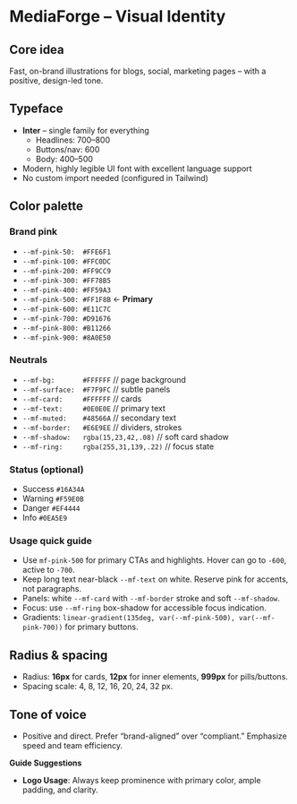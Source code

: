 # MediaForge – Visual Identity

## Core idea
Fast, on-brand illustrations for blogs, social, marketing pages – with a positive, design-led tone.

## Typeface
- **Inter** – single family for everything
  - Headlines: 700–800
  - Buttons/nav: 600
  - Body: 400–500
- Modern, highly legible UI font with excellent language support
- No custom import needed (configured in Tailwind)

## Color palette
### Brand pink
- `--mf-pink-50:  #FFE6F1`
- `--mf-pink-100: #FFC0DC`
- `--mf-pink-200: #FF9CC9`
- `--mf-pink-300: #FF78B5`
- `--mf-pink-400: #FF59A3`
- `--mf-pink-500: #FF1F8B` ← **Primary**
- `--mf-pink-600: #E11C7C`
- `--mf-pink-700: #D91676`
- `--mf-pink-800: #B11266`
- `--mf-pink-900: #8A0E50`

### Neutrals
- `--mf-bg:       #FFFFFF`  // page background
- `--mf-surface:  #F7F9FC`  // subtle panels
- `--mf-card:     #FFFFFF`  // cards
- `--mf-text:     #0E0E0E`  // primary text
- `--mf-muted:    #48566A`  // secondary text
- `--mf-border:   #E6E9EE`  // dividers, strokes
- `--mf-shadow:   rgba(15,23,42,.08)` // soft card shadow
- `--mf-ring:     rgba(255,31,139,.22)` // focus state

### Status (optional)
- Success `#16A34A`
- Warning `#F59E0B`
- Danger  `#EF4444`
- Info    `#0EA5E9`

### Usage quick guide
- Use `mf-pink-500` for primary CTAs and highlights. Hover can go to `-600`, active to `-700`.
- Keep long text near-black `--mf-text` on white. Reserve pink for accents, not paragraphs.
- Panels: white `--mf-card` with `--mf-border` stroke and soft `--mf-shadow`.
- Focus: use `--mf-ring` box-shadow for accessible focus indication.
- Gradients: `linear-gradient(135deg, var(--mf-pink-500), var(--mf-pink-700))` for primary buttons.

## Radius & spacing
- Radius: **16px** for cards, **12px** for inner elements, **999px** for pills/buttons.
- Spacing scale: 4, 8, 12, 16, 20, 24, 32 px.

## Tone of voice
- Positive and direct. Prefer “brand-aligned” over “compliant.” Emphasize speed and team efficiency.

**Guide Suggestions**
- **Logo Usage**: Always keep prominence with primary color, ample padding, and clarity.

